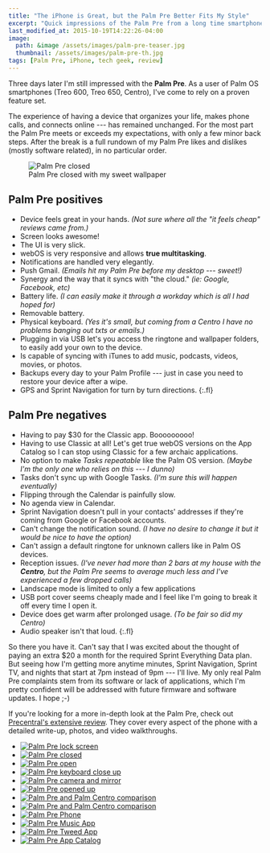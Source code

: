 ```yaml
---
title: "The iPhone is Great, but the Palm Pre Better Fits My Style"
excerpt: "Quick impressions of the Palm Pre from a long time smartphone user."
last_modified_at: 2015-10-19T14:22:26-04:00
image: 
  path: &image /assets/images/palm-pre-teaser.jpg
  thumbnail: /assets/images/palm-pre-th.jpg
tags: [Palm Pre, iPhone, tech geek, review]
---
```


Three days later I'm still impressed with the **Palm Pre**. As a user of Palm OS smartphones (Treo 600, Treo 650, Centro), I've come to rely on a proven feature set.

The experience of having a device that organizes your life, makes phone calls, and connects online --- has remained unchanged. For the most part the Palm Pre meets or exceeds my expectations, with only a few minor back steps. After the break is a full rundown of my Palm Pre likes and dislikes (mostly software related), in no particular order.

<figure>
  <img src="{{ site.url }}/assets/images/palm-pre-wallpaper.jpg" alt="Palm Pre closed">
  <figcaption>Palm Pre closed with my sweet wallpaper</figcaption>
</figure>

## Palm Pre positives

* Device feels great in your hands. *(Not sure where all the "it feels cheap" reviews came from.)*
* Screen looks awesome!
* The UI is very slick.
* webOS is very responsive and allows **true multitasking**.
* Notifications are handled very elegantly.
* Push Gmail. *(Emails hit my Palm Pre before my desktop --- sweet!)*
* Synergy and the way that it syncs with "the cloud." *(ie: Google, Facebook, etc)*
* Battery life. *(I can easily make it through a workday which is all I had hoped for)*
* Removable battery.
* Physical keyboard. *(Yes it's small, but coming from a Centro I have no problems banging out txts or emails.)*
* Plugging in via USB let's you access the ringtone and wallpaper folders, to easily add your own to the device.
* Is capable of syncing with iTunes to add music, podcasts, videos, movies, or photos.
* Backups every day to your Palm Profile --- just in case you need to restore your device after a wipe.
* GPS and Sprint Navigation for turn by turn directions.
{:.fl}

## Palm Pre negatives

* Having to pay $30 for the Classic app. Booooooooo!
* Having to use Classic at all! Let's get true webOS versions on the App Catalog so I can stop using Classic for a few archaic applications.
* No option to make *Tasks repeatable* like the Palm OS version. *(Maybe I'm the only one who relies on this --- I dunno)*
* Tasks don't sync up with Google Tasks. *(I'm sure this will happen eventually)*
* Flipping through the Calendar is painfully slow.
* No agenda view in Calendar.
* Sprint Navigation doesn't pull in your contacts' addresses if they're coming from Google or Facebook accounts.
* Can't change the notification sound. *(I have no desire to change it but it would be nice to have the option)*
* Can't assign a default ringtone for unknown callers like in Palm OS devices.
* Reception issues. *(I've never had more than 2 bars at my house with the **Centro**, but the Palm Pre seems to average much less and I've experienced a few dropped calls)*
* Landscape mode is limited to only a few applications
* USB port cover seems cheaply made and I feel like I'm going to break it off every time I open it.
* Device does get warm after prolonged usage. *(To be fair so did my Centro)*
* Audio speaker isn't that loud.
{:.fl}

So there you have it. Can't say that I was excited about the thought of paying an extra $20 a month for the required Sprint Everything Data plan. But seeing how I'm getting more anytime minutes, Sprint Navigation, Sprint TV, and nights that start at 7pm instead of 9pm --- I'll live. My only real Palm Pre complaints stem from its software or lack of applications, which I'm pretty confident will be addressed with future firmware and software updates. I hope ;-)

If you're looking for a more in-depth look at the Palm Pre, check out [Precentral's extensive review](http://www.precentral.net/palm-pre-review). They cover every aspect of the phone with a detailed write-up, photos, and video walkthroughs.

<ul class="th-grid">
  <li><a href="{{ site.url }}/assets/images/354.jpg"><img src="{{ site.url }}/assets/images/354t.jpg" alt="Palm Pre lock screen"></a></li>
  <li><a href="{{ site.url }}/assets/images/355.jpg"><img src="{{ site.url }}/assets/images/355t.jpg" alt="Palm Pre closed"></a></li>
  <li><a href="{{ site.url }}/assets/images/356.jpg"><img src="{{ site.url }}/assets/images/356t.jpg" alt="Palm Pre open"></a></li>
  <li><a href="{{ site.url }}/assets/images/357.jpg"><img src="{{ site.url }}/assets/images/357t.jpg" alt="Palm Pre keyboard close up"></a></li>
  <li><a href="{{ site.url }}/assets/images/358.jpg"><img src="{{ site.url }}/assets/images/358t.jpg" alt="Palm Pre camera and mirror"></a></li>
  <li><a href="{{ site.url }}/assets/images/359.jpg"><img src="{{ site.url }}/assets/images/359t.jpg" alt="Palm Pre opened up"></a></li> 
  <li><a href="{{ site.url }}/assets/images/360.jpg"><img src="{{ site.url }}/assets/images/360t.jpg" alt="Palm Pre and Palm Centro comparison"></a></li>
  <li><a href="{{ site.url }}/assets/images/361.jpg"><img src="{{ site.url }}/assets/images/361t.jpg" alt="Palm Pre and Palm Centro comparison"></a></li>
  <li><a href="{{ site.url }}/assets/images/362.jpg"><img src="{{ site.url }}/assets/images/362t.jpg" alt="Palm Pre Phone"></a></li>
  <li><a href="{{ site.url }}/assets/images/363.jpg"><img src="{{ site.url }}/assets/images/363t.jpg" alt="Palm Pre Music App"></a></li>
  <li><a href="{{ site.url }}/assets/images/364.jpg"><img src="{{ site.url }}/assets/images/364t.jpg" alt="Palm Pre Tweed App"></a></li>
  <li><a href="{{ site.url }}/assets/images/365.jpg"><img src="{{ site.url }}/assets/images/365t.jpg" alt="Palm Pre App Catalog"></a></li>
</ul>
